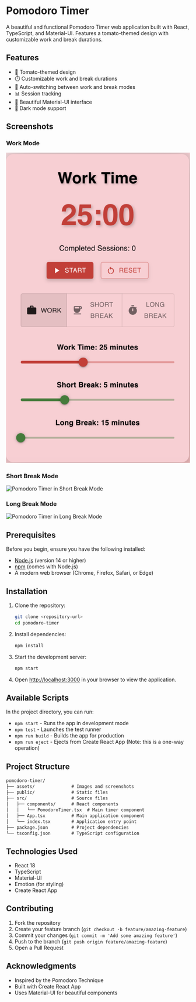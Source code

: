 # Pomodoro Timer

A beautiful and functional Pomodoro Timer web application built with React, TypeScript, and Material-UI. Features a tomato-themed design with customizable work and break durations.

## Features

- 🍅 Tomato-themed design
- ⏱️ Customizable work and break durations
- 🔄 Auto-switching between work and break modes
- 📊 Session tracking
- 🎨 Beautiful Material-UI interface
- 🌙 Dark mode support

## Screenshots

### Work Mode
![Pomodoro Timer in Work Mode](./assets/work_time.png)

### Short Break Mode
![Pomodoro Timer in Short Break Mode](./assets/short_break_.png)

### Long Break Mode
![Pomodoro Timer in Long Break Mode](./assets/long_break_.png)

## Prerequisites

Before you begin, ensure you have the following installed:

- [Node.js](https://nodejs.org/) (version 14 or higher)
- [npm](https://www.npmjs.com/) (comes with Node.js)
- A modern web browser (Chrome, Firefox, Safari, or Edge)

## Installation

1. Clone the repository:
   ```bash
   git clone <repository-url>
   cd pomodoro-timer
   ```

2. Install dependencies:
   ```bash
   npm install
   ```

3. Start the development server:
   ```bash
   npm start
   ```

4. Open [http://localhost:3000](http://localhost:3000) in your browser to view the application.

## Available Scripts

In the project directory, you can run:

- `npm start` - Runs the app in development mode
- `npm test` - Launches the test runner
- `npm run build` - Builds the app for production
- `npm run eject` - Ejects from Create React App (Note: this is a one-way operation)

## Project Structure

```
pomodoro-timer/
├── assets/              # Images and screenshots
├── public/              # Static files
├── src/                 # Source files
│   ├── components/      # React components
│   │   └── PomodoroTimer.tsx  # Main timer component
│   ├── App.tsx          # Main application component
│   └── index.tsx        # Application entry point
├── package.json         # Project dependencies
└── tsconfig.json        # TypeScript configuration
```

## Technologies Used

- React 18
- TypeScript
- Material-UI
- Emotion (for styling)
- Create React App

## Contributing

1. Fork the repository
2. Create your feature branch (`git checkout -b feature/amazing-feature`)
3. Commit your changes (`git commit -m 'Add some amazing feature'`)
4. Push to the branch (`git push origin feature/amazing-feature`)
5. Open a Pull Request

## Acknowledgments

- Inspired by the Pomodoro Technique
- Built with Create React App
- Uses Material-UI for beautiful components
